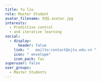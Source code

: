 ```yaml
---
title: Yu liu
role: Master Student
avatar_filename: 刘钰.avatar.jpg
interests:
  - Predictive control
  - and iterative learning
social:
  - display:
      header: false
    link: "   mailto:contact@sjtu.edu.cn "
    icon: " envelope"
    icon_pack: fas
superuser: false
user_groups:
  - Master Students
---
```

